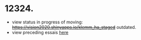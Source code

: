 # 12324.
- view status in progress of moving: ~~<https://vision2020.shinyapps.io/klemm_ha_staged>~~ outdated.
- view preceding essais [here](https://github.com/esteeschwarz/DH_essais/tree/main/R)